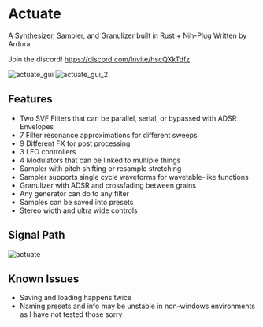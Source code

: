 # Actuate
A Synthesizer, Sampler, and Granulizer built in Rust + Nih-Plug
Written by Ardura

Join the discord! https://discord.com/invite/hscQXkTdfz

![actuate_gui](https://github.com/ardura/Actuate/assets/31751444/be396ad9-b67a-4a67-b457-c8a9911414e5)
![actuate_gui_2](https://github.com/ardura/Actuate/assets/31751444/4be89297-8833-4463-bcd5-ce30ef197450)


## Features
- Two SVF Filters that can be parallel, serial, or bypassed with ADSR Envelopes
- 7 Filter resonance approximations for different sweeps
- 9 Different FX for post processing
- 3 LFO controllers
- 4 Modulators that can be linked to multiple things
- Sampler with pitch shifting or resample stretching
- Sampler supports single cycle waveforms for wavetable-like functions
- Granulizer with ADSR and crossfading between grains
- Any generator can do to any filter
- Samples can be saved into presets
- Stereo width and ultra wide controls

## Signal Path
![actuate](https://github.com/ardura/Actuate/assets/31751444/9066cf62-5077-41be-ade3-da4a51dc46e8)

## Known Issues
- Saving and loading happens twice
- Naming presets and info may be unstable in non-windows environments as I have not tested those sorry
